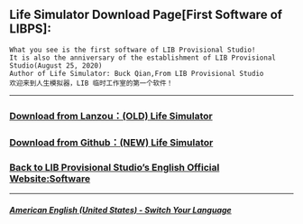## Life Simulator Download Page[First Software of LIBPS]:

 ```
What you see is the first software of LIB Provisional Studio!
It is also the anniversary of the establishment of LIB Provisional Studio(August 25, 2020)
Author of Life Simulator: Buck Qian,From LIB Provisional Studio
欢迎来到人生模拟器，LIB 临时工作室的第一个软件！
```
------------
### [Download from Lanzou：(OLD) Life Simulator](https://mixiaozai.lanzoum.com/Life-Simulator)

### [Download from Github：(NEW) Life Simulator](https://libps.github.io/Life_Simulator.exe)

### [Back to LIB Provisional Studio’s English Official Website:Software](https://libps.github.io/en/american/Software)
------------
##### [American English (United States) - Switch Your Language](https://libps.github.io/index)


